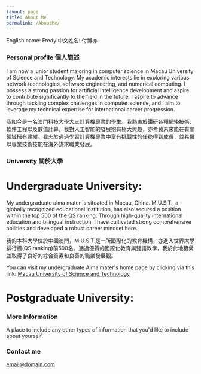 ```yaml
---
layout: page
title: About Me
permalink: /AboutMe/
---
```


English name: Fredy  中文姓名: 付博亦

### Personal profile  個人簡述

I am now a junior student majoring in computer science in Macau University of Science and Technology. My academic interests lie in exploring various network technologies, software engineering, and numerical computing. I possess a strong passion for artificial intelligence development and aspire to contribute significantly to the field in the future.
I aspire to advance through tackling complex challenges in computer science, and I aim to leverage my technical expertise for international career progression.

我如今是一名澳門科技大學大三計算機專業的學生。我熱衷於鑽研各種網絡技術、軟件工程以及數值計算。我對人工智能的發展抱有極大興趣，亦希冀未來能在有關領域擁有建樹。我志於通過學習計算機專業中富有挑戰性的任務得到成長，並希冀以專業技術技能在海外謀求職業發展。

### University 關於大學

# Undergraduate University:
My undergraduate alma mater is situated in Macau, China. M.U.S.T., a globally recognized educational institution, has also secured a position within the top 500 of the QS ranking. Through high-quality international education and bilingual instruction, I have cultivated strong comprehensive abilities and developed a robust career mindset here.

我的本科大學位於中國澳門，M.U.S.T.是一所國際化的教育機構，亦進入世界大學排行榜(QS ranking)前500名。通過優質的國際化教育與雙語教學，我於此地積纍並取得了良好的綜合質素和良善的職業發展觀。

You can visit my undergraduate Alma mater's home page by clicking via this link: [Macau University of Science and Technology](https://www.must.edu.mo/index.html?locale=en_US)

# Postgraduate University:


### More Information

A place to include any other types of information that you'd like to include about yourself.

### Contact me

[email@domain.com](mailto:email@domain.com)

